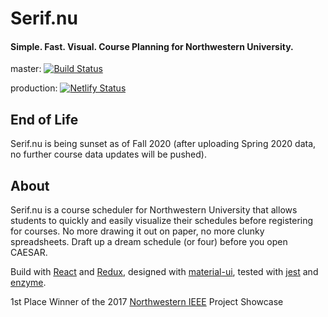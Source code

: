# Serif.nu
#### Simple. Fast. Visual. Course Planning for Northwestern University.
master: [![Build Status](https://travis-ci.com/Joonpark13/serif.nu.svg?branch=master)](https://travis-ci.com/Joonpark13/serif.nu)

production: [![Netlify Status](https://api.netlify.com/api/v1/badges/12007cbd-f6f2-4bbe-a2dc-b799de90f721/deploy-status)](https://app.netlify.com/sites/hungry-poitras-beebdb/deploys)

## End of Life

Serif.nu is being sunset as of Fall 2020 (after uploading Spring 2020 data, no further course data updates will be pushed).

## About
Serif.nu is a course scheduler for Northwestern University that allows students to quickly and easily visualize their schedules before registering for courses. No more drawing it out on paper, no more clunky spreadsheets. Draft up a dream schedule (or four) before you open CAESAR.

Build with [React](https://reactjs.org/) and [Redux](https://redux.js.org/), designed with [material-ui](https://material-ui.com/), tested with [jest](https://jestjs.io/) and [enzyme](http://airbnb.io/enzyme/).

1st Place Winner of the 2017 [Northwestern IEEE](http://ieee.northwestern.edu/) Project Showcase
